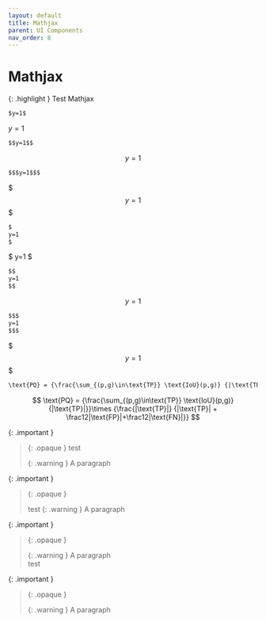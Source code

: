 ```yaml
---
layout: default
title: Mathjax
parent: UI Components
nav_order: 8
---
```


# __Mathjax__

{: .highlight }
Test Mathjax

```markdown
$y=1$
```

$y=1$

```markdown
$$y=1$$
```

$$y=1$$

```markdown
$$$y=1$$$
```

$$$y=1$$$


```markdown
$
y=1
$
```

$
y=1
$

```markdown
$$
y=1
$$
```

$$
y=1
$$

```markdown
$$$
y=1
$$$
```

$$$
y=1
$$$

```markdown
\text{PQ} = {\frac{\sum_{(p,g)\in\text{TP}} \text{IoU}(p,g)} {|\text{TP}|}}\times {\frac{|\text{TP}|} {|\text{TP}| + \frac12|\text{FP}|+\frac12|\text{FN}|}}
```

$$
\text{PQ} = {\frac{\sum_{(p,g)\in\text{TP}} \text{IoU}(p,g)} {|\text{TP}|}}\times {\frac{|\text{TP}|} {|\text{TP}| + \frac12|\text{FP}|+\frac12|\text{FN}|}}
$$


{: .important }
> {: .opaque }
> test
> <div markdown="block">
> {: .warning }
> A paragraph
> </div>

{: .important }
> {: .opaque }
> <div markdown="block">
> test
> {: .warning }
> A paragraph
> </div>


{: .important }
> {: .opaque }
> <div markdown="block">
> {: .warning }
> A paragraph
> </div>
> test

{: .important }
> {: .opaque }
> <div markdown="block">
> {: .warning }
> A paragraph
> </div>
